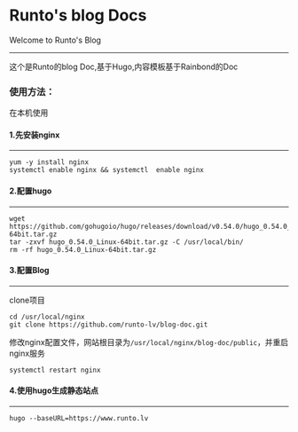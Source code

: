 # Runto's blog  Docs
Welcome to Runto's Blog

---

这个是Runto的blog Doc,基于Hugo,内容模板基于Rainbond的Doc



### 使用方法：

在本机使用

#### 1.先安装nginx

---

```
yum -y install nginx
systemctl enable nginx && systemctl  enable nginx
```



#### 2.配置hugo

---

```shell
wget https://github.com/gohugoio/hugo/releases/download/v0.54.0/hugo_0.54.0_Linux-64bit.tar.gz
tar -zxvf hugo_0.54.0_Linux-64bit.tar.gz -C /usr/local/bin/
rm -rf hugo_0.54.0_Linux-64bit.tar.gz
```



#### 3.配置Blog

---

clone项目

```
cd /usr/local/nginx
git clone https://github.com/runto-lv/blog-doc.git
```



修改nginx配置文件，网站根目录为`/usr/local/nginx/blog-doc/public`，并重启nginx服务

```
systemctl restart nginx
```



#### 4.使用hugo生成静态站点

---

```
hugo --baseURL=https://www.runto.lv
```

